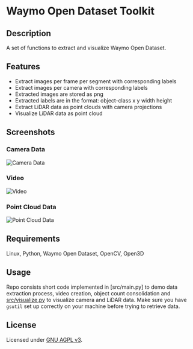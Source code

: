 # Waymo Open Dataset Toolkit

## Description
A set of functions to extract and visualize Waymo Open Dataset. 

## Features
- Extract images per frame per segment with corresponding labels
- Extract images per camera with corresponding labels
- Extracted images are stored as png
- Extracted labels are in the format: object-class x y width height
- Extract LiDAR data as point clouds with camera projections
- Visualize LiDAR data as point cloud

## Screenshots

### Camera Data
![Camera Data](images/camera.png)

### Video
![Video](images/camera.gif)

### Point Cloud Data
![Point Cloud Data](images/lidar.gif)

## Requirements
Linux, Python, Waymo Open Dataset, OpenCV, Open3D

## Usage
Repo consists short code implemented in [src/main.py] to demo data extraction process, video creation, object count consolidation and [src/visualize.py](src/visualize.py) to visualize camera and LiDAR data. 
Make sure you have `gsutil` set up correctly on your machine before trying to retrieve data. 

## License
Licensed under [GNU AGPL v3](https://github.com/KushalBKusram/WaymoDataToolkit/blob/master/LICENSE).

 
